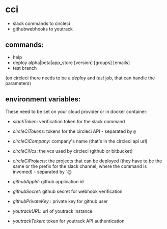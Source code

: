 # cci
- slack commands to circleci
- githubwebhooks to youtrack

## commands:
- help
- deploy alpha|beta|app_store [version] [groups] [emails]
- test branch

(on circleci there needs to be a *deploy* and *test* job, that can handle the parameters)

## environment variables:
These need to be set on your cloud provider or in docker container:
- *slackToken*: verification token for the slack command
- *circleCiTokens*: tokens for the circleci API - separated by `@`
- *circleCiCompany*: company's name (that's in the circleci api url)
- *circleCiVcs*: the vcs used by circleci (github or bitbucket)
- *circleCiProjects*: the projects that can be deployed (they have to be the same or the prefix for the slack channel, where the command is invomed) - separated by `@

- *githubAppId*: github application id
- *githubSecret*: github secret for webhook verification
- *githubPrivateKey* : private key for github user  

- *youtrackURL*: url of youtrack instance
- *youtrackToken*: token for youtrack API authentication

